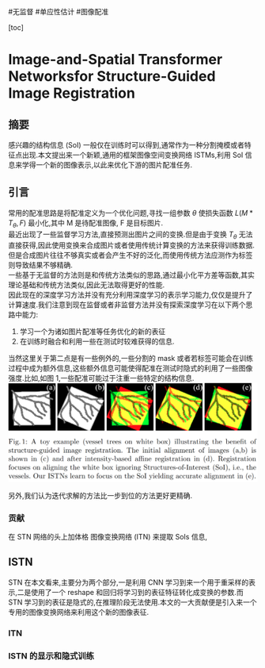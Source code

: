 #无监督 #单应性估计 #图像配准

[toc]

# Image-and-Spatial Transformer Networksfor Structure-Guided Image Registration
## 摘要

感兴趣的结构信息 (SoI) 一般仅在训练时可以得到,通常作为一种分割掩模或者特征点出现.本文提出来一个新颖,通用的框架图像空间变换网络 ISTMs,利用 SoI 信息来学得一个新的图像表示,以此来优化下游的图片配准任务.

## 引言

常用的配准思路是将配准定义为一个优化问题,寻找一组参数 $\theta$ 使损失函数 $L(M*T_{\theta},F)$ 最小化,其中 M 是待配准图像, F 是目标图片.  
最近出现了一些监督学习方法,直接预测出图片之间的变换.但是由于变换 $T_{\theta}$ 无法直接获得,因此使用变换来合成图片或者使用传统计算变换的方法来获得训练数据.但是合成图片往往不够真实或者会产生不好的泛化,而使用传统方法应测作为标签则导致结果不够精确.   
一些基于无监督的方法则是和传统方法类似的思路,通过最小化平方差等函数,其实理论基础和传统方法类似,因此无法取得更好的性能.   
因此现在的深度学习方法并没有充分利用深度学习的表示学习能力,仅仅是提升了计算速度.我们注意到现在监督或者非监督方法并没有探索深度学习在以下两个思路中能力:

1. 学习一个为诸如图片配准等任务优化的新的表征
2. 在训练时融合和利用一些在测试时较难获得的信息.

当然这里关于第二点是有一些例外的,一些分割的 mask 或者若标签可能会在训练过程中成为额外信息,这些额外信息可能使得配准在测试时隐式的利用了一些图像强度.比如,如图 1,一些配准可能过于注重一些特定的结构信息.   
![fig1](../../Attachments/ISTN_fig1.png)

另外,我们认为迭代求解的方法比一步到位的方法更好更精确.

### 贡献

在 STN 网络的头上加体格 图像变换网络 (ITN) 来提取 SoIs 信息,

## ISTN

STN 在本文看来,主要分为两个部分,一是利用 CNN 学习到来一个用于重采样的表示,二是使用了一个 reshape 和回归将学习到的表征特征转化成变换的参数.而 STN 学习到的表征是隐式的,在推理阶段无法使用.本文的一大贡献便是引入来一个专用的图像变换网络来利用这个新的图像表征.

### ITN

### ISTN 的显示和隐式训练
